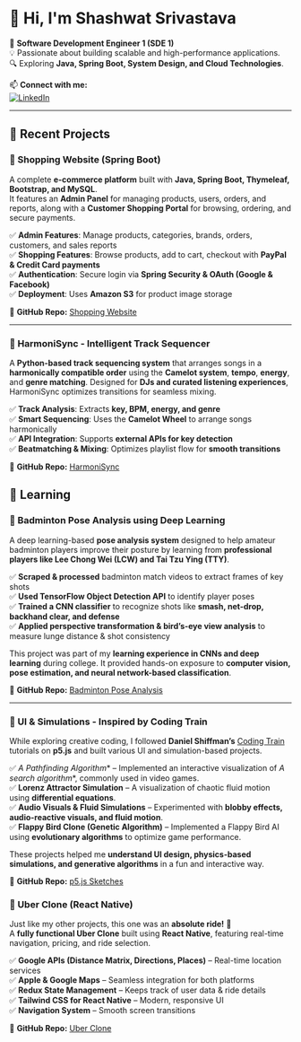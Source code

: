 # 👋 Hi, I'm Shashwat Srivastava

🚀 **Software Development Engineer 1 (SDE 1)**  
💡 Passionate about building scalable and high-performance applications.  
🔍 Exploring **Java, Spring Boot, System Design, and Cloud Technologies**.  

📫 **Connect with me:**  
[![LinkedIn](https://img.shields.io/badge/LinkedIn-Connect-blue?style=flat&logo=linkedin)](https://www.linkedin.com/in/shashwat-srivastava-858466202/)  

---

## 📌 Recent Projects

### 🛒 Shopping Website (Spring Boot)
A complete **e-commerce platform** built with **Java, Spring Boot, Thymeleaf, Bootstrap, and MySQL**.  
It features an **Admin Panel** for managing products, users, orders, and reports, along with a **Customer Shopping Portal** for browsing, ordering, and secure payments.

✅ **Admin Features**: Manage products, categories, brands, orders, customers, and sales reports  
✅ **Shopping Features**: Browse products, add to cart, checkout with **PayPal & Credit Card payments**  
✅ **Authentication**: Secure login via **Spring Security & OAuth (Google & Facebook)**  
✅ **Deployment**: Uses **Amazon S3** for product image storage  

🔗 **GitHub Repo:** [Shopping Website](https://github.com/Shashwat0212/Spring-boot)  

---

### 🎵 HarmoniSync - Intelligent Track Sequencer
A **Python-based track sequencing system** that arranges songs in a **harmonically compatible order** using the **Camelot system**, **tempo**, **energy**, and **genre matching**. Designed for **DJs and curated listening experiences**, HarmoniSync optimizes transitions for seamless mixing.

✅ **Track Analysis**: Extracts **key, BPM, energy, and genre**  
✅ **Smart Sequencing**: Uses the **Camelot Wheel** to arrange songs harmonically  
✅ **API Integration**: Supports **external APIs for key detection**  
✅ **Beatmatching & Mixing**: Optimizes playlist flow for **smooth transitions**  

🔗 **GitHub Repo:** [HarmoniSync](https://github.com/Shashwat0212/Harmoni-Sync)  

## 📌 Learning

### 🏸 Badminton Pose Analysis using Deep Learning
A deep learning-based **pose analysis system** designed to help amateur badminton players improve their posture by learning from **professional players like Lee Chong Wei (LCW) and Tai Tzu Ying (TTY)**.  

✅ **Scraped & processed** badminton match videos to extract frames of key shots  
✅ **Used TensorFlow Object Detection API** to identify player poses  
✅ **Trained a CNN classifier** to recognize shots like **smash, net-drop, backhand clear, and defense**  
✅ **Applied perspective transformation & bird’s-eye view analysis** to measure lunge distance & shot consistency  

This project was part of my **learning experience in CNNs and deep learning** during college. It provided hands-on exposure to **computer vision, pose estimation, and neural network-based classification**.  

🔗 **GitHub Repo:** [Badminton Pose Analysis](https://github.com/Shashwat0212/badminton-pose-analysis)  

---

### 🎨 UI & Simulations - Inspired by Coding Train
While exploring creative coding, I followed **Daniel Shiffman’s** [Coding Train](https://www.youtube.com/user/shiffman) tutorials on **p5.js** and built various UI and simulation-based projects.

✅ **A* Pathfinding Algorithm** – Implemented an interactive visualization of **A* search algorithm**, commonly used in video games.  
✅ **Lorenz Attractor Simulation** – A visualization of chaotic fluid motion using **differential equations**.  
✅ **Audio Visuals & Fluid Simulations** – Experimented with **blobby effects, audio-reactive visuals, and fluid motion**.  
✅ **Flappy Bird Clone (Genetic Algorithm)** – Implemented a Flappy Bird AI using **evolutionary algorithms** to optimize game performance.  

These projects helped me **understand UI design, physics-based simulations, and generative algorithms** in a fun and interactive way.  

🔗 **GitHub Repo:** [p5.js Sketches](https://github.com/Shashwat0212/p5js_sketches)  

### 🚖 Uber Clone (React Native)
Just like my other projects, this one was an **absolute ride!** 🎢  
A **fully functional Uber Clone** built using **React Native**, featuring real-time navigation, pricing, and ride selection.

✅ **Google APIs (Distance Matrix, Directions, Places)** – Real-time location services  
✅ **Apple & Google Maps** – Seamless integration for both platforms  
✅ **Redux State Management** – Keeps track of user data & ride details  
✅ **Tailwind CSS for React Native** – Modern, responsive UI  
✅ **Navigation System** – Smooth screen transitions  

🔗 **GitHub Repo:** [Uber Clone](https://github.com/Shashwat0212/uber-clone)  

  

